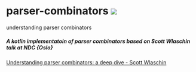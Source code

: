 # parser-combinators ![](https://github.com/kvmw/pc-kt/workflows/CI/badge.svg)
understanding parser combinators 

##### A kotlin implementatoin of parser combinators based on Scott Wlaschin talk at NDC {Oslo}
 [Understanding parser combinators: a deep dive - Scott Wlaschin](https://www.youtube.com/watch?v=RDalzi7mhdY)

#####


